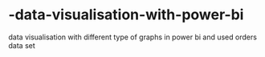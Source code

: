 # -data-visualisation-with-power-bi
data visualisation with different type of  graphs in  power bi and  used orders data set 
